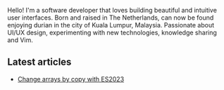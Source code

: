 Hello! I'm a software developer that loves building beautiful and intuitive user interfaces. Born and raised in The Netherlands, can now be found enjoying durian in the city of Kuala Lumpur, Malaysia. Passionate about UI/UX design, experimenting with new technologies, knowledge sharing and Vim.



## Latest articles
- [Change arrays by copy with ES2023](https://www.hendriklammers.com/articles/change-array-by-copy-with-es2023)
